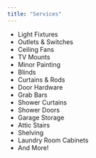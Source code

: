 ```yaml
---
title: "Services"
---
```


* Light Fixtures
* Outlets & Switches
* Ceiling Fans
* TV Mounts
* Minor Painting
* Blinds
* Curtains & Rods
* Door Hardware
* Grab Bars
* Shower Curtains
* Shower Doors
* Garage Storage
* Attic Stairs
* Shelving
* Laundry Room Cabinets
* And More!

<br>
<br>